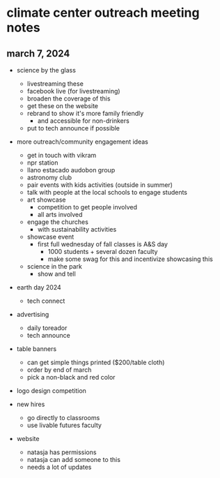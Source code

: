 # climate center outreach meeting notes
## march 7, 2024

- science by the glass	
	- livestreaming these
	- facebook live (for livestreaming)
	- broaden the coverage of this
	- get these on the website
	- rebrand to show it's more family friendly
		- and accessible for non-drinkers
	- put to tech announce if possible

- more outreach/community engagement ideas
	- get in touch with vikram
	- npr station
	- llano estacado audobon group
	- astronomy club
	- pair events with kids activities (outside in summer)
	- talk with people at the local schools to engage students
	- art showcase
		- competition to get people involved
		- all arts involved
	- engage the churches
		- with sustainability activities
	- showcase event
		- first full wednesday of fall classes is A&S day
			- 1000 students + several dozen faculty
			- make some swag for this and incentivize showcasing this
	- science in the park
		- show and tell

- earth day 2024
	- tech connect

- advertising
	- daily toreador
	- tech announce

- table banners
	- can get simple things printed ($200/table cloth)
	- order by end of march
	- pick a non-black and red color

- logo design competition

- new hires
	- go directly to classrooms
	- use livable futures faculty

- website
	- natasja has permissions
	- natasja can add someone to this
	- needs a lot of updates